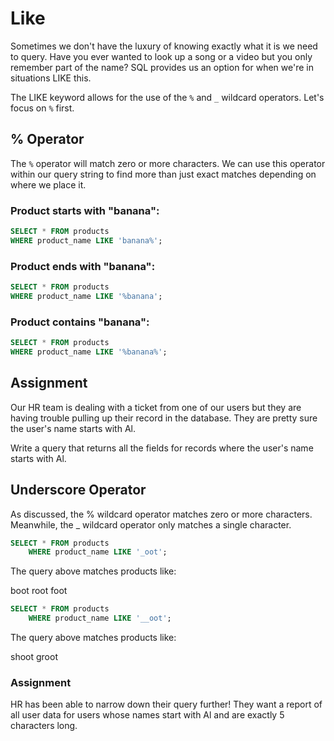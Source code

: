 # Like
Sometimes we don't have the luxury of knowing exactly what it is we need to query. Have you ever wanted to look up a song or a video but you only remember part of the name? SQL provides us an option for when we're in situations LIKE this.

The LIKE keyword allows for the use of the `%` and `_` wildcard operators. Let's focus on `%` first.

## % Operator
The `%` operator will match zero or more characters. We can use this operator within our query string to find more than just exact matches depending on where we place it.

### Product starts with "banana":
```sql
SELECT * FROM products
WHERE product_name LIKE 'banana%';
```
### Product ends with "banana":
```sql
SELECT * FROM products
WHERE product_name LIKE '%banana';
```
### Product contains "banana":
```sql
SELECT * FROM products
WHERE product_name LIKE '%banana%';
```
## Assignment
Our HR team is dealing with a ticket from one of our users but they are having trouble pulling up their record in the database. They are pretty sure the user's name starts with Al.

Write a query that returns all the fields for records where the user's name starts with Al.

## Underscore Operator
As discussed, the % wildcard operator matches zero or more characters. Meanwhile, the _ wildcard operator only matches a single character.
```sql
SELECT * FROM products
    WHERE product_name LIKE '_oot';
```
The query above matches products like:

boot
root
foot

```sql
SELECT * FROM products
    WHERE product_name LIKE '__oot';
```
The query above matches products like:

shoot
groot

### Assignment
HR has been able to narrow down their query further! They want a report of all user data for users whose names start with Al and are exactly 5 characters long.